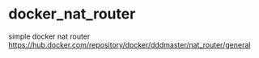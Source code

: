 # docker_nat_router
simple docker nat router
https://hub.docker.com/repository/docker/dddmaster/nat_router/general
